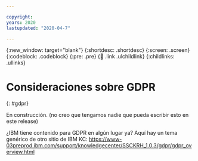 ```yaml
---

copyright:
years: 2020
lastupdated: "2020-04-7"

---
```


{:new_window: target="blank"}
{:shortdesc: .shortdesc}
{:screen: .screen}
{:codeblock: .codeblock}
{:pre: .pre}
{:child: .link .ulchildlink}
{:childlinks: .ullinks}

# Consideraciones sobre GDPR
{: #gdpr}

En construcción. (no creo que tengamos nadie que pueda escribir esto en este release)

¿IBM tiene contenido para GDPR en algún lugar ya? Aquí hay un tema genérico de otro sitio de IBM KC: https://www-03preprod.ibm.com/support/knowledgecenter/SSCKRH_1.0.3/gdpr/gdpr_overview.html

